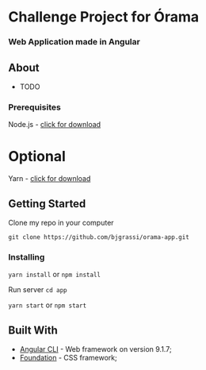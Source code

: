 # Challenge Project for Órama
### Web Application made in Angular

## About
- TODO

### Prerequisites
Node.js - [click for download](https://nodejs.org/en/)

# Optional
Yarn - [click for download](https://yarnpkg.com/en/docs/install#windows-stable)

## Getting Started
Clone my repo in your computer

```git clone https://github.com/bjgrassi/orama-app.git```

### Installing

```yarn install``` or ```npm install```

Run server
```cd app```

```yarn start``` or ```npm start```

## Built With
* [Angular CLI](https://angular.io/) - Web framework on version 9.1.7;
* [Foundation](https://get.foundation/) - CSS framework;